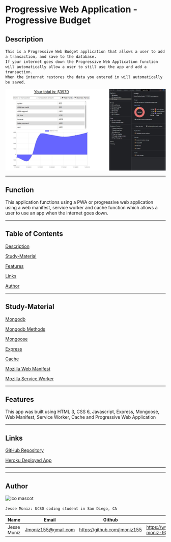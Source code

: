 # Progressive Web Application - Progressive Budget

## Description
```
This is a Progressive Web Budget application that allows a user to add a transaction, and save to the database. 
If your internet goes down the Progressive Web Application function will automatically allow a user to still use the app and add a transaction. 
When the internet restores the data you entered in will automatically be saved.
```

![](image/pwa-budget.jpg)

---

## Function

This application functions using a PWA or progressive web application using a web manifest, service worker and cache function which allows a user to use an app when the internet goes down.

---

## Table of Contents

[Description](#description)

[Study-Material](#Study-Material)

[Features](#features)

[Links](#links)

[Author](#author)

---
## Study-Material

[Mongodb](https://www.mongodb.com/)

[Mongodb Methods](https://docs.mongodb.com/mongodb-shell/reference/methods/)

[Mongoose](https://mongoosejs.com/docs/5.x/docs/models.html)

[Express](https://expressjs.com/en/starter/hello-world.html)

[Cache](https://web.dev/offline-cookbook/#cache-falling-back-to-network)

[Mozilla Web Manifest](https://developer.mozilla.org/en-US/docs/Web/Manifest)

[Mozilla Service Worker](https://developer.mozilla.org/en-US/docs/Web/API/ServiceWorker)

---

## Features

This app was built using HTML 3, CSS 6, Javascript, Express, Mongoose, Web Manifest, Service Worker, Cache and Progressive Web Application

---

## Links

[GitHub Repository](https://github.com/jmoniz155/progressive-budget)

[Heroku Deployed App](https://deploy-budget-11172021.herokuapp.com/)

---
---

## Author

![lco mascot](https://learncodeonline.in/mascot.png)

`Jesse Moniz: UCSD coding student in San Diego, CA`


| Name          | Email                 | Github                        | Linkedin                                              |
| ------------- | --------------------- | ----------------------------- | ----------------------------------------------------- |
| Jesse Moniz   | Jmoniz155@gmail.com   | https://github.com/jmoniz155  | https://www.linkedin.com/in/jesse-moniz-98693621a/    |